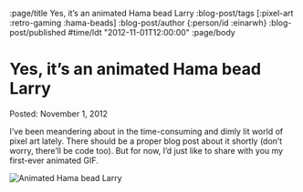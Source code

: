 :page/title Yes, it’s an animated Hama bead Larry
:blog-post/tags [:pixel-art :retro-gaming :hama-beads]
:blog-post/author {:person/id :einarwh}
:blog-post/published #time/ldt "2012-11-01T12:00:00"
:page/body

# Yes, it’s an animated Hama bead Larry

Posted: November 1, 2012

I’ve been meandering about in the time-consuming and dimly lit world of pixel art lately. There should be a proper blog post about it shortly (don’t worry, there’ll be code too). But for now, I’d just like to share with you my first-ever animated GIF.

![Animated Hama bead Larry](/images/larry-walks.gif)
